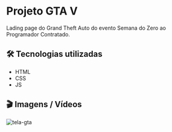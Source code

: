 # Projeto GTA V
Lading page do Grand Theft Auto do evento Semana do Zero ao Programador Contratado.

## 🛠️ Tecnologias utilizadas
- HTML
- CSS
- JS

## 🎬 Imagens / Vídeos  

![tela-gta](https://github.com/Mctks2/Projeto-gta/assets/62295808/9b32cc4c-3a5b-417e-9085-7aae78359400)
